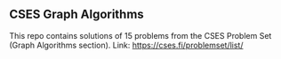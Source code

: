 ## CSES Graph Algorithms
This repo contains solutions of 15 problems from the CSES Problem Set (Graph Algorithms section). Link: https://cses.fi/problemset/list/
